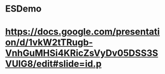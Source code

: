 # ESDemo
# https://docs.google.com/presentation/d/1vkW2tTRugb-VnhGuMHSi4KRicZsVyDv05DSS3SVUlG8/edit#slide=id.p
